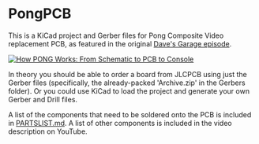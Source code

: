 # PongPCB
This is a KiCad project and Gerber files for Pong Composite Video replacement PCB, as featured in the original [Dave's Garage episode](https://youtu.be/iF7lo0vU_WI).

[![How PONG Works: From Schematic to PCB to Console](http://i3.ytimg.com/vi/iF7lo0vU_WI/hqdefault.jpg)](https://youtu.be/iF7lo0vU_WI)

In theory you should be able to order a board from JLCPCB using just the Gerber files (specifically, the already-packed 'Archive.zip' in the Gerbers folder). 
Or you could use KiCad to load the project and generate your own Gerber and Drill files.

A list of the components that need to be soldered onto the PCB is included in [PARTSLIST.md](PARTSLIST.md). A list of other components is included in the video description on YouTube.
